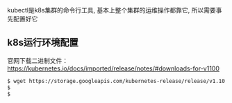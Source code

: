 kubectl是k8s集群的命令行工具, 基本上整个集群的运维操作都靠它, 所以需要事先配置好它
## k8s运行环境配置
官网下载二进制文件：https://kubernetes.io/docs/imported/release/notes/#downloads-for-v1100
```bash
$ wget https://storage.googleapis.com/kubernetes-release/release/v1.10.0/kubernetes-server-linux-amd64.tar.gz
$
$
```
